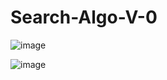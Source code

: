 # Search-Algo-V-0
 
![image](https://user-images.githubusercontent.com/75586604/164788684-500880b8-4400-4a3b-be4c-bf59662aa1a3.png)

![image](https://user-images.githubusercontent.com/75586604/155862734-366d88f5-40dd-44ac-857e-cbae5ac50c3d.png)
